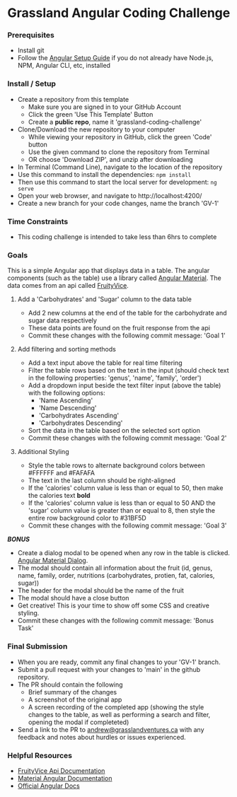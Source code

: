 # Grassland Angular Coding Challenge

### Prerequisites

- Install git
- Follow the [Angular Setup Guide](https://angular.io/guide/setup-local) if you do not already have Node.js, NPM, Angular CLI, etc, installed

### Install / Setup

- Create a repository from this template
  - Make sure you are signed in to your GitHub Account
  - Click the green 'Use This Template' Button
  - Create a **public repo**, name it 'grassland-coding-challenge'
- Clone/Download the new repository to your computer
  - While viewing your repository in GitHub, click the green 'Code' button
  - Use the given command to clone the repository from Terminal
  - OR choose 'Download ZIP', and unzip after downloading
- In Terminal (Command Line), navigate to the location of the repository
- Use this command to install the dependencies: `npm install`
- Then use this command to start the local server for development: `ng serve`
- Open your web browser, and navigate to http://localhost:4200/
- Create a new branch for your code changes, name the branch 'GV-1'

### Time Constraints

- This coding challenge is intended to take less than 6hrs to complete 

### Goals

This is a simple Angular app that displays data in a table.
The angular components (such as the table) use a library called [Angular Material](https://material.angular.io/).
The data comes from an api called [FruityVice](https://www.fruityvice.com/).

1. Add a 'Carbohydrates' and 'Sugar' column to the data table
   - Add 2 new columns at the end of the table for the carbohydrate and sugar data respectively
   - These data points are found on the fruit response from the api
   - Commit these changes with the following commit message: 'Goal 1'
   
2. Add filtering and sorting methods
   - Add a text input above the table for real time filtering
   - Filter the table rows based on the text in the input (should check text in the following properties: 'genus', 'name', 'family', 'order')
   - Add a dropdown input beside the text filter input (above the table) with the following options:
     - 'Name Ascending'
     - 'Name Descending'
     - 'Carbohydrates Ascending'
     - 'Carbohydrates Descending'
   - Sort the data in the table based on the selected sort option
   - Commit these changes with the following commit message: 'Goal 2'

3. Additional Styling
   - Style the table rows to alternate background colors between #FFFFFF and #FAFAFA
   - The text in the last column should be right-aligned
   - If the 'calories' column value is less than or equal to 50, then make the calories text **bold**
   - If the 'calories' column value is less than or equal to 50 AND the 'sugar' column value is greater than or equal to 8, then style the entire row background color to #31BF5D
   - Commit these changes with the following commit message: 'Goal 3'
   
***BONUS***

- Create a dialog modal to be opened when any row in the table is clicked. [Angular Material Dialog](https://material.angular.io/components/dialog/overview).
- The modal should contain all information about the fruit (id, genus, name, family, order, nutritions (carbohydrates, protien, fat, calories, sugar))
- The header for the modal should be the name of the fruit
- The modal should have a close button 
- Get creative! This is your time to show off some CSS and creative styling.
- Commit these changes with the following commit message: 'Bonus Task'
   
### Final Submission

- When you are ready, commit any final changes to your 'GV-1' branch.
- Submit a pull request with your changes to 'main' in the github repository.
- The PR should contain the following
  - Brief summary of the changes
  - A screenshot of the original app
  - A screen recording of the completed app (showing the style changes to the table, as well as performing a search and filter, opening the modal if   completeted)
- Send a link to the PR to andrew@grasslandventures.ca with any feedback and notes about hurdles or issues experienced.

### Helpful Resources

- [FruityVice Api Documentation](https://www.fruityvice.com/)
- [Material Angular Documentation](https://material.angular.io/components/categories)
- [Official Angular Docs](https://angular.io/docs)





